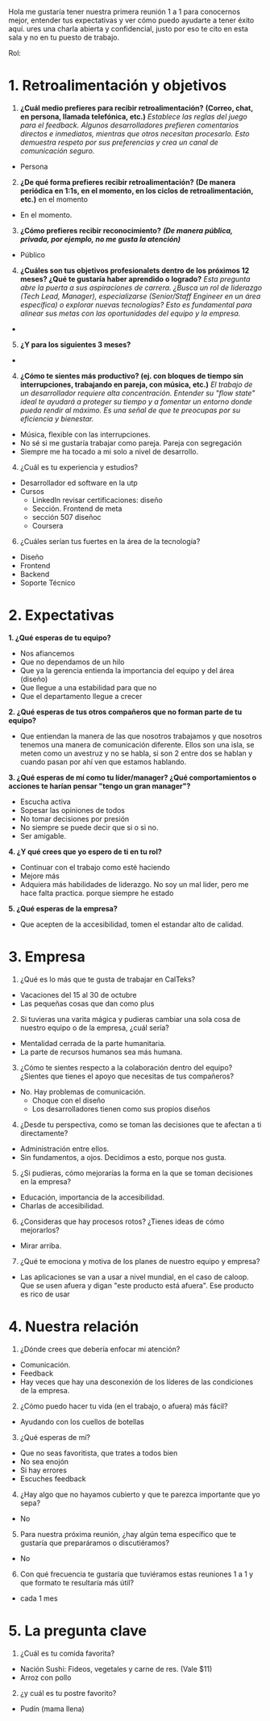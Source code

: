 
Hola me gustaría tener nuestra primera reunión 1 a 1 para conocernos mejor, entender tus expectativas y ver cómo puedo ayudarte a tener éxito aquí. ures una charla abierta y confidencial, justo por eso te cito en esta sala y no en tu puesto de trabajo.

Rol: 

# 1. Retroalimentación y objetivos

1. **¿Cuál medio prefieres para recibir retroalimentación?**
**(Correo, chat, en persona, llamada telefónica, etc.)**
_Establece las reglas del juego para el feedback. Algunos desarrolladores prefieren comentarios directos e inmediatos, mientras que otros necesitan procesarlo. Esto demuestra respeto por sus preferencias y crea un canal de comunicación seguro._
- Persona

2. **¿De qué forma prefieres recibir retroalimentación?**
**(De manera periódica en 1:1s, en el momento, en los ciclos de retroalimentación, etc.)**
en el momento
- En el momento.


3. **¿Cómo prefieres recibir reconocimiento?**
**_(De manera pública, privada, por ejemplo, no me gusta la atención)_**
- Público


4. **¿Cuáles son tus objetivos  profesionalets dentro de los próximos 12 meses? ¿Qué te gustaría haber aprendido o logrado?**
_Esta pregunta abre la puerta a sus aspiraciones de carrera. ¿Busca un rol de liderazgo (Tech Lead, Manager), especializarse (Senior/Staff Engineer en un área específica) o explorar nuevas tecnologías? Esto es fundamental para alinear sus metas con las oportunidades del equipo y la empresa._
- 


5. **¿Y para los siguientes 3 meses?**
- 

4. **¿Cómo te sientes más productivo? (ej. con bloques de tiempo sin interrupciones, trabajando en pareja, con música, etc.)**
_El trabajo de un desarrollador requiere alta concentración. Entender su "flow state" ideal te ayudará a proteger su tiempo y a fomentar un entorno donde pueda rendir al máximo. Es una señal de que te preocupas por su eficiencia y bienestar._
- Música, flexible con las interrupciones.
- No sé si me gustaría trabajar como pareja. Pareja con segregación 
- Siempre me ha tocado a mi solo a nivel de desarrollo.

4. ¿Cuál es tu experiencia y estudios?
- Desarrollador ed software en la utp
- Cursos
	- LinkedIn revisar certificaciones: diseño
	- Sección. Frontend de meta
	- sección 507 diseñoc
	- Coursera

6. ¿Cuáles serían tus fuertes en la área de la tecnología?
- Diseño
- Frontend
- Backend
- Soporte Técnico

# 2. Expectativas

**1. ¿Qué esperas de tu equipo?**
- Nos afiancemos
- Que no dependamos de un hilo
- Que ya la gerencia entienda la importancia del equipo y del área (diseño)
- Que llegue a una estabilidad para que no 
- Que el departamento llegue a crecer

**2. ¿Qué esperas de tus otros compañeros que no forman parte de tu equipo?**
- Que entiendan la manera de las que nosotros trabajamos y que nosotros tenemos una manera de comunicación diferente. Ellos son una isla, se meten como un avestruz y no se habla, si son 2 entre dos se hablan y cuando pasan por ahí ven que estamos hablando.

**3. ¿Qué esperas de mí como tu líder/manager? ¿Qué comportamientos o acciones te harían pensar "tengo un gran manager"?**
- Escucha activa
- Sopesar las opiniones de todos
- No tomar decisiones por presión
- No siempre se puede decir que si o si no. 
- Ser amigable.

**4. ¿Y qué crees que yo espero de ti en tu rol?**
- Continuar con el trabajo como esté haciendo
- Mejore más
- Adquiera más habilidades de liderazgo. No soy un mal lider, pero me hace falta practica. porque siempre he estado 

**5. ¿Qué esperas de la empresa?**
- Que acepten de la accesibilidad, tomen el estandar alto de calidad.


# 3. Empresa
 
1. ¿Qué es lo más que te gusta de trabajar en CalTeks?
- Vacaciones del 15 al 30 de octubre
- Las pequeñas cosas que dan como plus

2. Si tuvieras una varita mágica y pudieras cambiar una sola cosa de nuestro equipo o de la empresa, ¿cuál sería?
- Mentalidad cerrada de la parte humanitaria.
- La parte de recursos humanos sea más humana.

3. ¿Cómo te sientes respecto a la colaboración dentro del equipo? ¿Sientes que tienes el apoyo que necesitas de tus compañeros?
- No. Hay problemas de comunicación.
	- Choque con el diseño
	- Los desarrolladores tienen como sus propios diseños

4. ¿Desde tu perspectiva, como se toman las decisiones que te afectan a ti directamente?
- Administración entre ellos. 
- Sin fundamentos, a ojos. Decidimos a esto, porque nos gusta. 

5. ¿Si pudieras, cómo mejorarías la forma en la que se toman decisiones en la empresa?
- Educación, importancia de la accesibilidad. 
- Charlas de accesibilidad.

6. ¿Consideras que hay procesos rotos? ¿Tienes ideas de cómo mejorarlos?
- Mirar arriba.

7. ¿Qué te emociona y motiva de los planes de nuestro equipo y empresa?
- Las aplicaciones se van a usar a nivel mundial, en el caso de caloop. Que se usen afuera y digan "este producto está afuera". Ese producto es rico de usar

# 4. Nuestra relación

1. ¿Dónde crees que debería enfocar mi atención?
- Comunicación. 
- Feedback
- Hay veces que hay una desconexión de los líderes de las condiciones de la empresa.

2. ¿Cómo puedo hacer tu vida (en el trabajo, o afuera) más fácil?
- Ayudando con los cuellos de botellas

3. ¿Qué esperas de mí?
- Que no seas favoritista, que trates a todos bien
- No sea enojón
- Si hay errores 
- Escuches feedback

4. ¿Hay algo que no hayamos cubierto y que te parezca importante que yo sepa?
- No

5. Para nuestra próxima reunión, ¿hay algún tema específico que te gustaría que preparáramos o discutiéramos?
- No

6. Con qué frecuencia te gustaría que tuviéramos estas reuniones 1 a 1 y que formato te resultaría más útil?
- cada 1 mes


# 5. La pregunta clave

1. ¿Cuál es tu comida favorita?
- Nación Sushi: Fideos, vegetales y carne de res. (Vale $11)
- Arroz con pollo

2. ¿y cuál es tu postre favorito?
- Pudín (mama llena)
